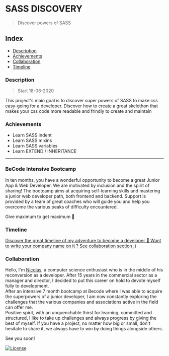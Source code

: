 # SASS DISCOVERY
> Discover powers of SASS

## Index
- [Description](#description) 
- [Achievements](#achievements)
- [Collaboration](#collaboration)
- [Timeline](#timeline)


### Description 
> Start 18-06-2020

This project's main goal is to discover super powers of SASS to make css easy-going for a developer.
Discover how to create a great skelethon that makes your css code more readable and frindly to create and maintain 

### Achievements 
* Learn SASS indent
* Learn SASS mixins
* Learn SASS variables
* Learn EXTEND / INHERITANCE

---

### BeCode Intensive Bootcamp

In ten months, you have a wonderful opportunity to become a great Junior App & Web Developer. We are motivated by inclusion and the spirit of sharing!
The bootcamp aims at acquiring self-learning skills and mastering a junior web developer path, both frontend and backend. Support is provided by a team of great coaches who will guide you and help you overcome the various peaks of difficulty encountered.

Give maximum to get maximum 🚀

### Timeline 
[Discover the great timeline of my adventure to become a developer :calendar: Want to write your company name on it ? See collaboration section ;)](https://timelines.gitkraken.com/timeline/2e12cc334eb0406b84bf7a6339e666c4?range=2020-05-26_2020-06-27)  

### Collaboration

Hello, I'm [Nicolas](https://www.linkedin.com/in/nicolas-denoel/), a computer science enthusiast who is in the middle of his reconversion as a developer. After 15 years in the commercial sector as a manager and director, I decided to put this career on hold to devote myself fully to development.  
After an intensive 7 month bootcamp at Becode where I was able to acquire the superpowers of a junior developer, I am now constantly exploring the challenges that the various companies and associations active in the field can offer me.  
Positive spirit, with an unquenchable thirst for learning, committed and structured, I like to take up challenges and always progress by giving the best of myself. 
If you have a project, no matter how big or small, don't hesitate to share it, we always have to win by doing things alongside others.  

See you soon!  


[![License](http://img.shields.io/:license-mit-blue.svg?style=flat-square)](http://badges.mit-license.org)




